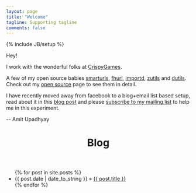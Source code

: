 ```yaml
---
layout: page
title: "Welcome"
tagline: Supporting tagline
comments: false
---
```

{% include JB/setup %}

Hey!

I work with the wonderful folks at [CrispyGames](http://crispygam.es).

A few of my open source babies [smarturls](/smarturls/),
[fhurl](http://packages.python.org/fhurl/), [importd](/importd/),
[zutils](https://github.com/amitu/zutils/blob/master/amitu/zutils.py) and
[dutils](http://packages.python.org/dutils/). Check out my [open
source](/open-source.html) page to see them in detail.

I have recently moved away from facebook to a blog+email list based setup, read
about it in this [blog
post](/2012/09/i-am-leaving-facebook-why-and-how-you-should-too/) and please
[subscribe to my mailing list](http://eepurl.com/pRhOD) to help me in this
experiment.

-- Amit Upadhyay

<header>
    <div class="unit-head">
        <div class="unit-inner unit-head-inner">
            <h1 class="h2 entry-title">Blog</h1>
        </div><!-- unit-inner -->
    </div><!-- unit-head -->
</header>

<ul class="posts">
  {% for post in site.posts %}
    <li><span>{{ post.date | date_to_string }}</span> &raquo; <a href="{{ BASE_PATH }}{{ post.url }}/">{{ post.title }}</a></li>
  {% endfor %}
</ul>

